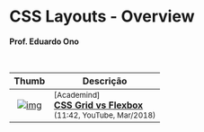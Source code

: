 
# CSS Layouts - Overview

__Prof. Eduardo Ono__

&nbsp;

| Thumb | Descrição |
| :-: | --- |
| [![img](https://img.youtube.com/vi/RSIclWvNTdQ/default.jpg)](https://www.youtube.com/watch?v=RSIclWvNTdQ) | <sup>[Academind]</sup><br>[__CSS Grid vs Flexbox__](https://www.youtube.com/watch?v=RSIclWvNTdQ)<br><sub>(11:42, YouTube, Mar/2018)</sub>

&nbsp;
